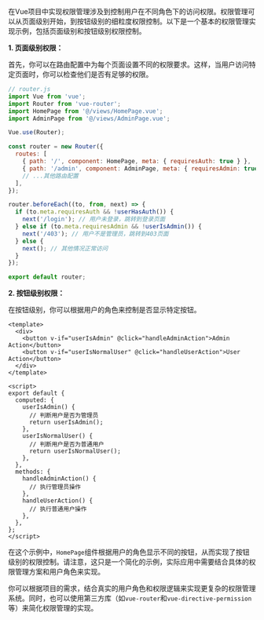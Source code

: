 在Vue项目中实现权限管理涉及到控制用户在不同角色下的访问权限。权限管理可以从页面级别开始，到按钮级别的细粒度权限控制。以下是一个基本的权限管理实现示例，包括页面级别和按钮级别权限控制。

**1. 页面级别权限：**

首先，你可以在路由配置中为每个页面设置不同的权限要求。这样，当用户访问特定页面时，你可以检查他们是否有足够的权限。

```javascript
// router.js
import Vue from 'vue';
import Router from 'vue-router';
import HomePage from '@/views/HomePage.vue';
import AdminPage from '@/views/AdminPage.vue';

Vue.use(Router);

const router = new Router({
  routes: [
    { path: '/', component: HomePage, meta: { requiresAuth: true } },
    { path: '/admin', component: AdminPage, meta: { requiresAdmin: true } },
    // ...其他路由配置
  ],
});

router.beforeEach((to, from, next) => {
  if (to.meta.requiresAuth && !userHasAuth()) {
    next('/login'); // 用户未登录，跳转到登录页面
  } else if (to.meta.requiresAdmin && !userIsAdmin()) {
    next('/403'); // 用户不是管理员，跳转到403页面
  } else {
    next(); // 其他情况正常访问
  }
});

export default router;
```

**2. 按钮级别权限：**

在按钮级别，你可以根据用户的角色来控制是否显示特定按钮。

```vue
<template>
  <div>
    <button v-if="userIsAdmin" @click="handleAdminAction">Admin Action</button>
    <button v-if="userIsNormalUser" @click="handleUserAction">User Action</button>
  </div>
</template>

<script>
export default {
  computed: {
    userIsAdmin() {
      // 判断用户是否为管理员
      return userIsAdmin();
    },
    userIsNormalUser() {
      // 判断用户是否为普通用户
      return userIsNormalUser();
    },
  },
  methods: {
    handleAdminAction() {
      // 执行管理员操作
    },
    handleUserAction() {
      // 执行普通用户操作
    },
  },
};
</script>
```

在这个示例中，`HomePage`组件根据用户的角色显示不同的按钮，从而实现了按钮级别的权限控制。请注意，这只是一个简化的示例，实际应用中需要结合具体的权限管理方案和用户角色来实现。

你可以根据项目的需求，结合真实的用户角色和权限逻辑来实现更复杂的权限管理系统。同时，也可以使用第三方库（如`vue-router`和`vue-directive-permission`等）来简化权限管理的实现。